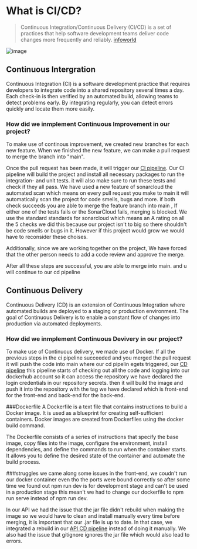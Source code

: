 # What is CI/CD?
> Continuous Integration/Continuous Delivery (CI/CD) is a set of practices that help software development teams deliver code changes more frequently and reliably. [infoworld](https://www.infoworld.com/article/3271126/what-is-cicd-continuous-integration-and-continuous-delivery-explained.html)

![image](https://github.com/Arthur-Brouwers/ArthurBrouwers/assets/124791770/6f266373-c312-44c6-b458-92233333b7c2)

## Continuous Intergration
Continuous Integration (CI) is a software development practice that requires developers to integrate code into a shared repository several times a day. Each check-in is then verified by an automated build, allowing teams to detect problems early. By integrating regularly, you can detect errors quickly and locate them more easily.

### How did we inmplement Continuous Improvement in our project?
To make use of continous improvement, we created new branches for each new feature. When we finished the new feature, we can make a pull request to merge the branch into "main".

Once the pull request has been made, it will trigger our [CI pipeline](https://github.com/ArthurBrouwersSemester3/Front-end/blob/main/.github/workflows/test.yml). Our CI pipeline will build the project and install all necessary packages to run the integration- and unit tests. it will also make sure to run these tests and check if they all pass. We have used a new feature of sonarcloud the automated scan which means on every pull request you make to main it will automatically scan the project for code smells, bugs and more. if both check succeeds you are able to merge the feature branch into main , If either one of the tests fails or the SonarCloud fails, merging is blocked. We use the standard standards for sonarcloud which means an A rating on all the 5 checks we did this because our project isn't to big so there shouldn't be code smells or bugs in it. However if this project would grow we would have to reconsider these choises.

Additionally, since we are working together on the project, We have forced that the other person needs to add a code review and approve the merge. 

After all these steps are successful, you are able to merge into main. and u will continue to our cd pipeline

## Continuous Delivery
Continuous Delivery (CD) is an extension of Continuous Integration where automated builds are deployed to a staging or production environment. The goal of Continuous Delivery is to enable a constant flow of changes into production via automated deployments.
 
### How did we inmplement Continuous Devivery in our project?
To make use of Continuous delivery, we made use of Docker. If all the previous steps in the ci pipeline succeeded and you merged the pull request it will push the code into main where our cd pipelin egets triggered, our [CD pipeline](https://github.com/ArthurBrouwersSemester3/Front-end/blob/main/.github/workflows/DockerImage.yml) this pipeline starts of checking out all the code and logging into our dockerhub account so it can access the repository we have declared the login credentials in our repository secrets. then it will build the image and push it into the repository with the tag we have declared which is front-end for the front-end and back-end for the back-end.

###Dockerfile
A Dockerfile is a text file that contains instructions to build a Docker image. It is used as a blueprint for creating self-sufficient containers. Docker images are created from Dockerfiles using the docker build command.

The Dockerfile consists of a series of instructions that specify the base image, copy files into the image, configure the environment, install dependencies, and define the commands to run when the container starts. It allows you to define the desired state of the container and automate the build process.

###struggles 
we came along some issues in the front-end, we coudn't run our docker container even tho the ports were bound correctly so after some time we found out npm run dev is for development stage and can't be used in a production stage this mean't we had to change our dockerfile to npm run serve instead of npm run dev.

In our API we had the issue that the jar file didn't rebuild when making the image so we would have to clean and install manually every time before merging, it is important that our .jar file is up to date. In that case, we integrated a rebuild in our [API CD pipeline](https://github.com/ArthurBrouwersSemester3/API/blob/main/.github/workflows/Docker-Build-Push.yml) instead of doing it manually. We also had the issue that gitignore ignores the jar file which would also lead to errors.
